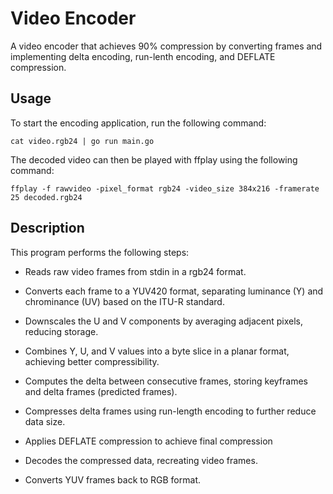 # Video Encoder

A video encoder that achieves 90% compression by converting frames and implementing delta encoding, run-lenth encoding, and DEFLATE compression.

## Usage

To start the encoding application, run the following command:

`cat video.rgb24 | go run main.go`

The decoded video can then be played with ffplay using the following command:

`ffplay -f rawvideo -pixel_format rgb24 -video_size 384x216 -framerate 25 decoded.rgb24`

## Description

This program performs the following steps:

- Reads raw video frames from stdin in a rgb24 format.

- Converts each frame to a YUV420 format, separating luminance (Y) and chrominance (UV) based on the ITU-R standard.

- Downscales the U and V components by averaging adjacent pixels, reducing storage.

- Combines Y, U, and V values into a byte slice in a planar format, achieving better compressibility.

- Computes the delta between consecutive frames, storing keyframes and delta frames (predicted frames).

- Compresses delta frames using run-length encoding to further reduce data size.

- Applies DEFLATE compression to achieve final compression

- Decodes the compressed data, recreating video frames.

- Converts YUV frames back to RGB format.
